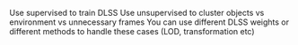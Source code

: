 Use supervised to train DLSS
Use unsupervised to cluster objects vs environment vs unnecessary frames
You can use different DLSS weights or different methods to handle these cases (LOD, transformation etc)